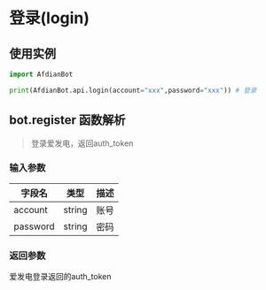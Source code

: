 # 登录(login)
## 使用实例
```python
import AfdianBot

print(AfdianBot.api.login(account="xxx",password="xxx")) # 登录
```

## bot.register 函数解析

> 登录爱发电，返回auth_token

### 输入参数
| 字段名      | 类型     | 描述 |
|----------|--------|----|
| account  | string | 账号 |
| password | string | 密码 |

### 返回参数
爱发电登录返回的auth_token